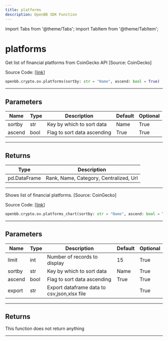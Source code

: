 ```yaml
---
title: platforms
description: OpenBB SDK Function
---
```


import Tabs from '@theme/Tabs';
import TabItem from '@theme/TabItem';

# platforms

<Tabs>
<TabItem value="model" label="Model" default>

Get list of financial platforms from CoinGecko API [Source: CoinGecko]

Source Code: [[link](https://github.com/OpenBB-finance/OpenBBTerminal/tree/main/openbb_terminal/cryptocurrency/overview/pycoingecko_model.py#L266)]

```python
openbb.crypto.ov.platforms(sortby: str = "Name", ascend: bool = True)
```

---

## Parameters

| Name | Type | Description | Default | Optional |
| ---- | ---- | ----------- | ------- | -------- |
| sortby | str | Key by which to sort data | Name | True |
| ascend | bool | Flag to sort data ascending | True | True |


---

## Returns

| Type | Description |
| ---- | ----------- |
| pd.DataFrame | Rank, Name, Category, Centralized, Url |
---



</TabItem>
<TabItem value="view" label="Chart">

Shows list of financial platforms. [Source: CoinGecko]

Source Code: [[link](https://github.com/OpenBB-finance/OpenBBTerminal/tree/main/openbb_terminal/cryptocurrency/overview/pycoingecko_view.py#L549)]

```python
openbb.crypto.ov.platforms_chart(sortby: str = "Name", ascend: bool = True, limit: int = 15, export: str = "")
```

---

## Parameters

| Name | Type | Description | Default | Optional |
| ---- | ---- | ----------- | ------- | -------- |
| limit | int | Number of records to display | 15 | True |
| sortby | str | Key by which to sort data | Name | True |
| ascend | bool | Flag to sort data ascending | True | True |
| export | str | Export dataframe data to csv,json,xlsx file |  | True |


---

## Returns

This function does not return anything

---



</TabItem>
</Tabs>